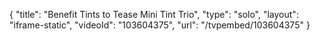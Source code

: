 {
    "title": "Benefit Tints to Tease Mini Tint Trio",
    "type": "solo",
    "layout": "iframe-static",
    "videoId": "103604375",
    "url": "\/tvpembed\/103604375"
}